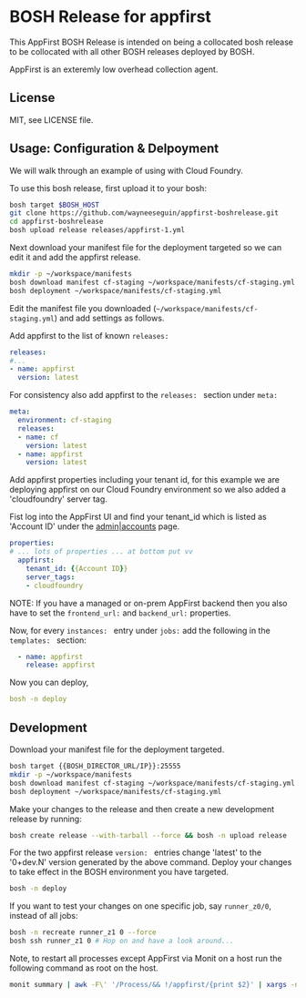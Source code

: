 # BOSH Release for appfirst

This AppFirst BOSH Release is intended on being a collocated bosh release to 
be collocated with all other BOSH releases deployed by BOSH. 

AppFirst is an exteremly low overhead collection agent.

## License

MIT, see LICENSE file.

## Usage: Configuration & Delpoyment

We will walk through an example of using with Cloud Foundry.

To use this bosh release, first upload it to your bosh:

```sh
bosh target $BOSH_HOST
git clone https://github.com/wayneeseguin/appfirst-boshrelease.git
cd appfirst-boshrelease
bosh upload release releases/appfirst-1.yml
```

Next download your manifest file for the deployment targeted so we can edit it and add the appfirst release.

```sh
mkdir -p ~/workspace/manifests
bosh download manifest cf-staging ~/workspace/manifests/cf-staging.yml
bosh deployment ~/workspace/manifests/cf-staging.yml
```

Edit the manifest file you downloaded (`~/workspace/manifests/cf-staging.yml`) and add settings as follows.

Add appfirst to the list of known `releases: `

```yaml
releases:
#...
- name: appfirst
  version: latest
```

For consistency also add appfirst to the `releases: ` section under `meta: `

```yaml
meta:
  environment: cf-staging
  releases:
  - name: cf
    version: latest
  - name: appfirst
    version: latest
```

Add appfirst properties including your tenant id, for this example we are deploying appfirst on our Cloud Foundry environment so we also added a 'cloudfoundry' server tag.

Fist log into the AppFirst UI and find your tenant_id which is listed as 'Account ID' under the [admin|accounts](https://appfirst.com/admin/accounts) page.

```yaml
properties:
# ... lots of properties ... at bottom put vv
  appfirst:
    tenant_id: {{Account ID}}
    server_tags:
    - cloudfoundry
```

NOTE: If you have a managed or on-prem AppFirst backend then you also have to set the `frontend_url:` and `backend_url:` properties.

Now, for every `instances: ` entry under `jobs:` add the following in the `templates: ` section:

```yaml
  - name: appfirst
    release: appfirst
```

Now you can deploy,

```yaml
bosh -n deploy
```

## Development

Download your manifest file for the deployment targeted.

```sh
bosh target {{BOSH_DIRECTOR_URL/IP}}:25555
mkdir -p ~/workspace/manifests
bosh download manifest cf-staging ~/workspace/manifests/cf-staging.yml
bosh deployment ~/workspace/manifests/cf-staging.yml
```

Make your changes to the release and then create a new development release by running:

```sh
bosh create release --with-tarball --force && bosh -n upload release
```

For the two appfirst release `version: ` entries change 'latest' to the '0+dev.N' version generated by the above command. Deploy your changes to take effect in the BOSH environment you have targeted.

```sh
bosh -n deploy
```

If you want to test your changes on one specific job, say `runner_z0/0`, instead of all jobs:

```sh
bosh -n recreate runner_z1 0 --force
bosh ssh runner_z1 0 # Hop on and have a look around...
```

Note, to restart all processes except AppFirst via Monit on a host run the following command as root on the host.

```sh
monit summary | awk -F\' '/Process/&& !/appfirst/{print $2}' | xargs -n1 monit restart
